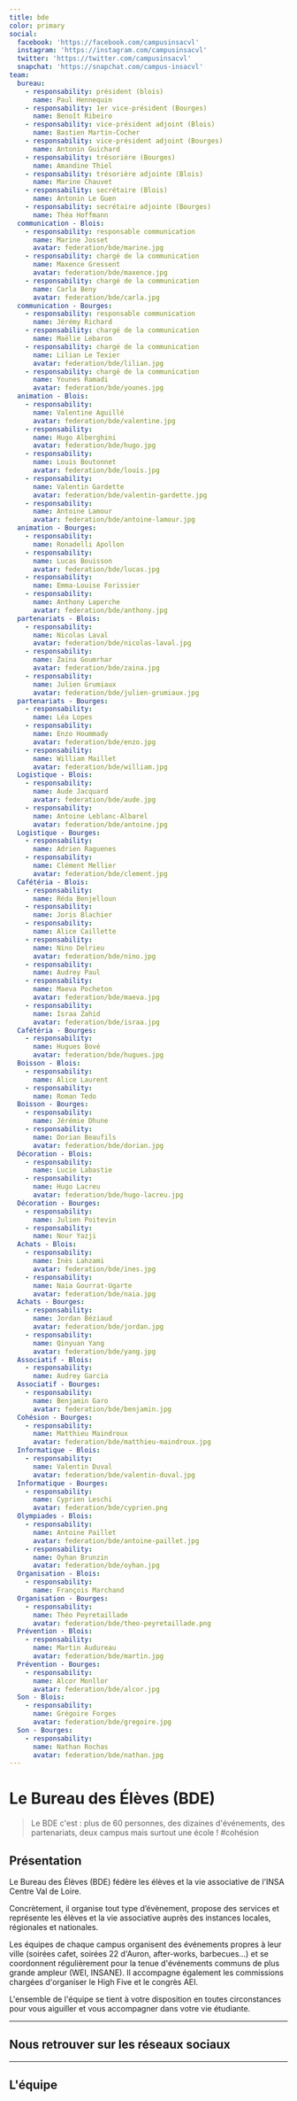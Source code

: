 ```yaml
---
title: bde
color: primary
social:
  facebook: 'https://facebook.com/campusinsacvl'
  instagram: 'https://instagram.com/campusinsacvl'
  twitter: 'https://twitter.com/campusinsacvl'
  snapchat: 'https://snapchat.com/campus-insacvl'
team:
  bureau:
    - responsability: président (blois)
      name: Paul Hennequin
    - responsability: 1er vice-président (Bourges)
      name: Benoît Ribeiro
    - responsability: vice-président adjoint (Blois)
      name: Bastien Martin-Cocher
    - responsability: vice-président adjoint (Bourges)
      name: Antonin Guichard
    - responsability: trésorière (Bourges)
      name: Amandine Thiel
    - responsability: trésorière adjointe (Blois)
      name: Marine Chauvet
    - responsability: secrétaire (Blois)
      name: Antonin Le Guen
    - responsability: secrétaire adjointe (Bourges)
      name: Théa Hoffmann
  communication - Blois:
    - responsability: responsable communication
      name: Marine Josset
      avatar: federation/bde/marine.jpg
    - responsability: chargé de la communication
      name: Maxence Gressent
      avatar: federation/bde/maxence.jpg
    - responsability: chargé de la communication
      name: Carla Beny
      avatar: federation/bde/carla.jpg
  communication - Bourges:
    - responsability: responsable communication
      name: Jérémy Richard
    - responsability: chargé de la communication
      name: Maëlie Lebaron
    - responsability: chargé de la communication
      name: Lilian Le Texier
      avatar: federation/bde/lilian.jpg
    - responsability: chargé de la communication
      name: Younes Ramadi
      avatar: federation/bde/younes.jpg
  animation - Blois:
    - responsability:
      name: Valentine Aguillé
      avatar: federation/bde/valentine.jpg
    - responsability:
      name: Hugo Alberghini
      avatar: federation/bde/hugo.jpg
    - responsability:
      name: Louis Boutonnet
      avatar: federation/bde/louis.jpg
    - responsability:
      name: Valentin Gardette
      avatar: federation/bde/valentin-gardette.jpg
    - responsability:
      name: Antoine Lamour
      avatar: federation/bde/antoine-lamour.jpg
  animation - Bourges:
    - responsability:
      name: Ronadelli Apollon
    - responsability:
      name: Lucas Bouisson
      avatar: federation/bde/lucas.jpg
    - responsability:
      name: Emma-Louise Forissier
    - responsability:
      name: Anthony Laperche
      avatar: federation/bde/anthony.jpg
  partenariats - Blois:
    - responsability:
      name: Nicolas Laval
      avatar: federation/bde/nicolas-laval.jpg
    - responsability:
      name: Zaïna Goumrhar
      avatar: federation/bde/zaina.jpg
    - responsability:
      name: Julien Grumiaux
      avatar: federation/bde/julien-grumiaux.jpg
  partenariats - Bourges:
    - responsability:
      name: Léa Lopes
    - responsability:
      name: Enzo Hoummady
      avatar: federation/bde/enzo.jpg
    - responsability:
      name: William Maillet
      avatar: federation/bde/william.jpg
  Logistique - Blois:
    - responsability:
      name: Aude Jacquard
      avatar: federation/bde/aude.jpg
    - responsability:
      name: Antoine Leblanc-Albarel
      avatar: federation/bde/antoine.jpg
  Logistique - Bourges:
    - responsability:
      name: Adrien Raguenes
    - responsability:
      name: Clément Mellier
      avatar: federation/bde/clement.jpg
  Cafétéria - Blois:
    - responsability:
      name: Réda Benjelloun
    - responsability:
      name: Joris Blachier
    - responsability:
      name: Alice Caillette
    - responsability:
      name: Nino Delrieu
      avatar: federation/bde/nino.jpg
    - responsability:
      name: Audrey Paul
    - responsability:
      name: Maeva Pocheton
      avatar: federation/bde/maeva.jpg
    - responsability:
      name: Israa Zahid
      avatar: federation/bde/israa.jpg
  Cafétéria - Bourges:
    - responsability:
      name: Hugues Bové
      avatar: federation/bde/hugues.jpg
  Boisson - Blois:
    - responsability:
      name: Alice Laurent
    - responsability:
      name: Roman Tedo
  Boisson - Bourges:
    - responsability:
      name: Jérémie Dhune
    - responsability:
      name: Dorian Beaufils
      avatar: federation/bde/dorian.jpg
  Décoration - Blois:
    - responsability:
      name: Lucie Labastie
    - responsability:
      name: Hugo Lacreu
      avatar: federation/bde/hugo-lacreu.jpg
  Décoration - Bourges:
    - responsability:
      name: Julien Poitevin
    - responsability:
      name: Nour Yazji
  Achats - Blois:
    - responsability:
      name: Inès Lahzami
      avatar: federation/bde/ines.jpg
    - responsability:
      name: Naia Gourrat-Ugarte
      avatar: federation/bde/naia.jpg
  Achats - Bourges:
    - responsability:
      name: Jordan Béziaud
      avatar: federation/bde/jordan.jpg
    - responsability:
      name: Qinyuan Yang
      avatar: federation/bde/yang.jpg
  Associatif - Blois:
    - responsability:
      name: Audrey Garcia
  Associatif - Bourges:
    - responsability:
      name: Benjamin Garo
      avatar: federation/bde/benjamin.jpg
  Cohésion - Bourges:
    - responsability:
      name: Matthieu Maindroux
      avatar: federation/bde/matthieu-maindroux.jpg
  Informatique - Blois:
    - responsability:
      name: Valentin Duval
      avatar: federation/bde/valentin-duval.jpg
  Informatique - Bourges:
    - responsability:
      name: Cyprien Leschi
      avatar: federation/bde/cyprien.png
  Olympiades - Blois:
    - responsability:
      name: Antoine Paillet
      avatar: federation/bde/antoine-paillet.jpg
    - responsability:
      name: Oyhan Brunzin
      avatar: federation/bde/oyhan.jpg
  Organisation - Blois:
    - responsability:
      name: François Marchand
  Organisation - Bourges:
    - responsability:
      name: Théo Peyretaillade
      avatar: federation/bde/theo-peyretaillade.png
  Prévention - Blois:
    - responsability:
      name: Martin Audureau
      avatar: federation/bde/martin.jpg
  Prévention - Bourges:
    - responsability:
      name: Alcor Monllor
      avatar: federation/bde/alcor.jpg
  Son - Blois:
    - responsability:
      name: Grégoire Forges
      avatar: federation/bde/gregoire.jpg
  Son - Bourges:
    - responsability:
      name: Nathan Rochas
      avatar: federation/bde/nathan.jpg
---
```


# Le Bureau des Élèves (BDE)

> Le BDE c'est : plus de 60 personnes, des dizaines d'événements, des
> partenariats, deux campus mais surtout une école ! #cohésion

## Présentation

Le Bureau des Élèves (BDE) fédère les élèves et la vie associative de l’INSA
Centre Val de Loire.

Concrètement, il organise tout type d’évènement, propose des services et
représente les élèves et la vie associative auprès des instances locales,
régionales et nationales.

Les équipes de chaque campus organisent des événements propres à leur ville
(soirées cafet, soirées 22 d'Auron, after-works, barbecues...) et se coordonnent
régulièrement pour la tenue d'événements communs de plus grande ampleur (WEI,
INSANE). Il accompagne également les commissions chargées d'organiser le High
Five et le congrès AEI.

L'ensemble de l'équipe se tient à votre disposition en toutes circonstances pour
vous aiguiller et vous accompagner dans votre vie étudiante.

---

## Nous retrouver sur les réseaux sociaux

<campus-social :social="social" :color="color"></campus-social>

---

## L'équipe

<campus-team :team="team" :color="color"></campus-team>

